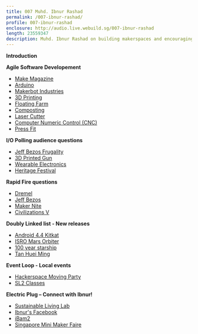 ```yaml
---
title: 007 Muhd. Ibnur Rashad
permalink: /007-ibnur-rashad/
profile: 007-ibnur-rashad
enclosure: http://audio.live.webuild.sg/007-ibnur-rashad
length: 23559347
description: Muhd. Ibnur Rashad on building makerspaces and encouraging the DIY hands-on community spirit.
---
```


**Introduction**


**Agile Software Developement**

- [Make Magazine](http://makezine.com//)
- [Arduino](http://arduino.cc/)
- [Makerbot Industries](http://www.makerbot.com/)
- [3D Printing](http://en.wikipedia.org/wiki/3D_printing)
- [Floating Farm](http://www.sl2square.org/shell-sustainability-camp-2013-day-1/)
- [Composting](http://en.wikipedia.org/wiki/Compost)
- [Laser Cutter](http://en.wikipedia.org/wiki/Laser_cutting)
- [Computer Numeric Control (CNC) ](http://en.wikipedia.org/wiki/CNC_router)
- [Press Fit](http://en.wikipedia.org/wiki/Interference_fit)


**I/O Polling audience questions**

- [Jeff Bezos Frugality](http://www.fastcompany.com/50106/inside-mind-jeff-bezos)
- [3D Printed Gun](http://mashable.com/2013/11/11/3d-printed-metal-gun/)
- [Wearable Electronics](http://en.wikipedia.org/wiki/Wearable_technology)
- [Heritage Festival](https://www.facebook.com/sl2square/posts/260673170707098)

**Rapid Fire questions**

- [Dremel](http://en.wikipedia.org/wiki/Dremel)
- [Jeff Bezos](http://en.wikipedia.org/wiki/Jeff_Bezos)
- [Maker Nite](https://www.facebook.com/media/set/?set=a.537947932958795.1073741839.172727739480818&type=1)
- [Civilizations V](http://en.wikipedia.org/wiki/Civilization_V)

**Doubly Linked list - New releases**

- [Android 4.4 Kitkat](http://www.android.com/versions/kit-kat-4-4/)
- [ISRO Mars Orbiter](http://www.isro.org/pslv-c25/mission.aspx)
- [100 year starship](http://100yss.org/)
- [Tan Huei Ming](http://facebook.com/tanhm)

**Event Loop - Local events**

- [Hackerspace Moving Party](https://www.facebook.com/HackerspaceSG)
- [SL2 Classes](http://sl2exchange.com/)

**Electric Plug  – Connect with Ibnur!**

- [Sustainable Living Lab](http://www.sl2square.org/)
- [Ibnur's Facebook](https://www.facebook.com/mirashad)
- [iBam2](http://www.sl2square.org/ibam/)
- [Singapore Mini Maker Faire](http://makerfairesingapore.com/)
